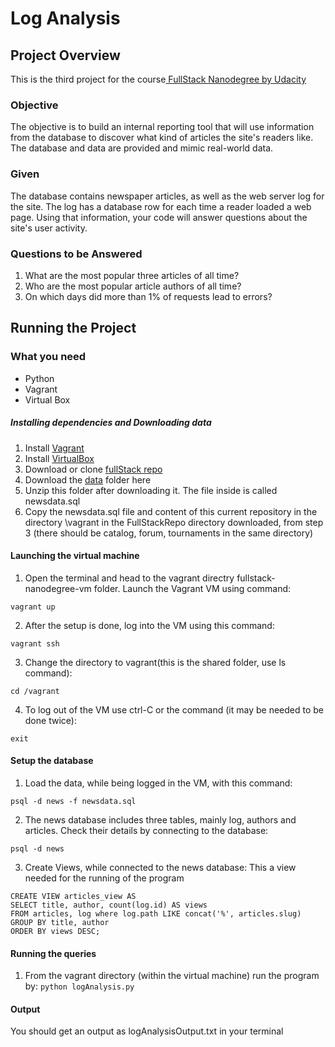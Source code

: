# Log Analysis

## Project Overview
This is the third project for the course[ FullStack Nanodegree by Udacity](https://www.udacity.com/course/full-stack-web-developer-nanodegree--nd004 " FullStack Nanodegree by Udacity")
### Objective
The objective is to build an internal reporting tool that will use information from the database to discover what kind of articles the site's readers like. The database and data are provided and mimic real-world data.
### Given
The database contains newspaper articles, as well as the web server log for the site. The log has a database row for each time a reader loaded a web page. Using that information, your code will answer questions about the site's user activity.
### Questions to be Answered
1. What are the most popular three articles of all time?
2. Who are the most popular article authors of all time?
3. On which days did more than 1% of requests lead to errors?
## Running the Project
### What you need
- Python
- Vagrant
- Virtual Box
##### Installing dependencies and Downloading data
1. Install [Vagrant](https://www.vagrantup.com "Vagrant")
2. Install [VirtualBox](https://www.virtualbox.org "VirtualBox")
3. Download or clone [fullStack repo](https://github.com/udacity/fullstack-nanodegree-vm "fullStack repo")
4. Download the [data](https://d17h27t6h515a5.cloudfront.net/topher/2016/August/57b5f748_newsdata/newsdata.zip "data") folder here
5. Unzip this folder after downloading it. The file inside is called newsdata.sql
6. Copy the newsdata.sql file and content of this current repository in the directory \vagrant in the FullStackRepo directory downloaded, from step 3 (there should be catalog, forum, tournaments in the same directory)
#### Launching the virtual machine
1. Open the terminal and head to the vagrant directry fullstack-nanodegree-vm folder. Launch the Vagrant VM using command:
```
vagrant up
```
2. After the setup is done, log into the VM using this command:
```
vagrant ssh
```
3. Change the directory to vagrant(this is the shared folder, use ls command):
```
cd /vagrant
```
4. To log out of the VM use ctrl-C or the command (it may be needed to be done twice):
```
exit
```
#### Setup the database
1. Load the data, while being logged in the VM, with this command:
```
psql -d news -f newsdata.sql
```
2. The news database includes three tables, mainly log, authors and articles. Check their details by connecting to the database:
```
psql -d news
```
3. Create Views, while connected to the news database:
This a view needed for the running of the program
```
CREATE VIEW articles_view AS
SELECT title, author, count(log.id) AS views
FROM articles, log where log.path LIKE concat('%', articles.slug)
GROUP BY title, author 
ORDER BY views DESC;
```
#### Running the queries
1. From the vagrant directory (within the virtual machine) run the program by:
`python logAnalysis.py`

#### Output
You should get an output as logAnalysisOutput.txt in your terminal


